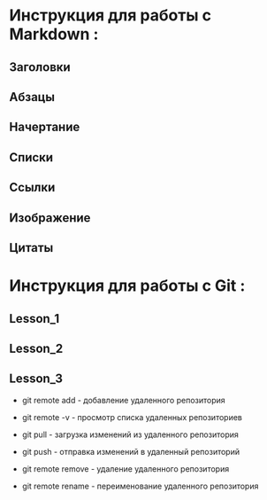 # Инструкция для работы с Markdown :

## Заголовки 

## Абзацы

## Начертание

## Списки

## Ссылки

## Изображение

## Цитаты


# Инструкция для работы с Git :

## Lesson_1

## Lesson_2

## Lesson_3

* git remote add - добавление удаленного репозитория

* git remote -v  - просмотр списка удаленных репозиториев 

* git pull - загрузка изменений из удаленного репозитория

* git push - отправка изменений в удаленный репозиторий

* git remote remove - удаление удаленного репозитория

* git remote rename - переименование удаленного репозитория

